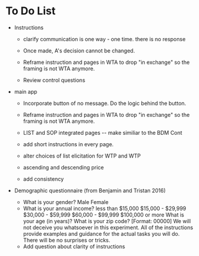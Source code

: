 # To Do List


* Instructions 
    
    * clarify communication is one way - one time. there is no response 

    * Once made, A's decision cannot be changed.  

    * Reframe instruction and pages in WTA to drop "in exchange" so the framing is not WTA anymore. 

    * Review control questions
 
* main app
    
    * Incorporate button of no message. Do the logic behind the button.
    
    * Reframe instruction and pages in WTA to drop "in exchange" so the framing is not WTA anymore. 
     
    * LIST and SOP integrated pages -- make similiar to the BDM Cont
    
    * add short instructions in every page. 
    
    * alter choices of list elicitation for WTP and WTP 
    
    * ascending and descending price
     
    * add consistency

* Demographic questionnaire (from Benjamin and Tristan 2016) 
    - What is your gender?   Male   Female 
    - What is your annual income?
      less than $15,000
      $15,000 - $29,999
      $30,000 - $59,999
      $60,000 - $99,999
      $100,000 or more
    What is your age (in years)?
    What is your zip code? [Format: 00000]
    We will not deceive you whatsoever in this experiment. All of the instructions provide examples
    and guidance for the actual tasks you will do. There will be no surprises or tricks.

    * Add question about clarity of instructions 


<!--* additional task.?-->

<!--* "it’s in your best interest to just answer truthfully"-->

<!--* add example in instructions.-->
